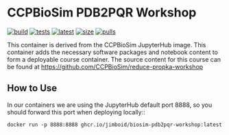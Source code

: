 CCPBioSim PDB2PQR Workshop
==========================

[![build](https://github.com/jimboid/biosim-pdb2pqr-workshop/actions/workflows/build.yml/badge.svg?branch=main)](https://github.com/jimboid/biosim-pdb2pqr-workshop/actions/workflows/build.yml)
[![tests](https://github.com/jimboid/biosim-pdb2pqr-workshop/actions/workflows/test.yaml/badge.svg?branch=main)](https://github.com/jimboid/biosim-pdb2pqr-workshop/actions/workflows/test.yaml)
[![latest](https://img.shields.io/badge/dynamic/xml?url=https%3A%2F%2Fgithub.com%2Fjimboid%2Fbackage%2Fraw%2Findex%2Fjimboid%2Fbiosim-pdb2pqr-workshop%2Fbiosim-pdb2pqr-workshop.xml&query=xml%2Fversion%5B.%2Flatest%5B.%3D%22true%22%5D%5D%2Ftags%5B.!%3D%22latest%22%5D&logo=github&label=latest&color=purple)](https://github.com/jimboid/biosim-pdb2pqr-workshop)
[![size](https://img.shields.io/badge/dynamic/xml?url=https%3A%2F%2Fgithub.com%2Fjimboid%2Fbackage%2Fraw%2Findex%2Fjimboid%2Fbiosim-pdb2pqr-workshop%2Fbiosim-pdb2pqr-workshop.xml&query=xml%2Fsize&logo=github&label=size&color=orange)](https://github.com/jimboid/biosim-pdb2pqr-workshop)
[![pulls](https://img.shields.io/badge/dynamic/xml?url=https%3A%2F%2Fgithub.com%2Fjimboid%2Fbackage%2Fraw%2Findex%2Fjimboid%2Fbiosim-pdb2pqr-workshop%2Fbiosim-pdb2pqr-workshop.xml&query=xml%2Fdownloads&logo=github&label=pulls&color=blue)](https://github.com/jimboid/biosim-pdb2pqr-workshop)

This container is derived from the CCPBioSim JupyterHub image. This container
adds the necessary software packages and notebook content to form a deployable
course container. The source content for this course can be found at
https://github.com/CCPBioSim/reduce-propka-workshop

How to Use
----------

In our containers we are using the JupyterHub default port 8888, so you should
forward this port when deploying locally::

    docker run -p 8888:8888 ghcr.io/jimboid/biosim-pdb2pqr-workshop:latest

